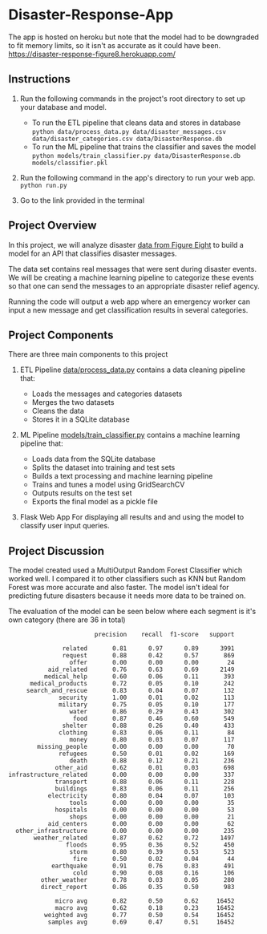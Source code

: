 # Disaster-Response-App

The app is hosted on heroku but note that the model had to be downgraded to fit memory limits, so it isn't as accurate as it could have been.
https://disaster-response-figure8.herokuapp.com/

## Instructions
1. Run the following commands in the project's root directory to set up your database and model.
    - To run the ETL pipeline that cleans data and stores in database
  `python data/process_data.py data/disaster_messages.csv data/disaster_categories.csv data/DisasterResponse.db`
    - To run the ML pipeline that trains the classifier and saves the model
        `python models/train_classifier.py data/DisasterResponse.db models/classifier.pkl`
2. Run the following command in the app's directory to run your web app.
    `python run.py`

3. Go to the link provided in the terminal


## Project Overview
In this project, we will analyze disaster [data from Figure Eight](https://appen.com/datasets/combined-disaster-response-data/) to build a model for an API that classifies disaster messages.

The data set contains real messages that were sent during disaster events. 
We will be creating a machine learning pipeline to categorize these events so that one can send the messages to an appropriate disaster relief agency.

Running the code will output a web app where an emergency worker can input a new message and get classification results in several categories.

## Project Components
There are three main components to this project 
1. ETL Pipeline
[data/process_data.py](https://github.com/michaelarman/Disaster-Response-App/blob/master/data/process_data.py) contains a data cleaning pipeline that:
    - Loads the messages and categories datasets
    - Merges the two datasets
    - Cleans the data
    - Stores it in a SQLite database

2. ML Pipeline
[models/train_classifier.py](https://github.com/michaelarman/Disaster-Response-App/blob/master/models/train_classifier.py) contains a machine learning pipeline that:

    - Loads data from the SQLite database
    - Splits the dataset into training and test sets
    - Builds a text processing and machine learning pipeline
    - Trains and tunes a model using GridSearchCV
    - Outputs results on the test set
    - Exports the final model as a pickle file
    
3. Flask Web App
For displaying all results and and using the model to classify user input queries.

## Project Discussion
The model created used a MultiOutput Random Forest Classifier which worked well. I compared it to other classifiers such as KNN but Random Forest was more accurate and also faster.
The model isn't ideal for predicting future disasters because it needs more data to be trained on.

The evaluation of the model can be seen below where each segment is it's own category (there are 36 in total)
```                       
                        precision    recall  f1-score   support

               related       0.81      0.97      0.89      3991
               request       0.88      0.42      0.57       869
                 offer       0.00      0.00      0.00        24
           aid_related       0.76      0.63      0.69      2149
          medical_help       0.60      0.06      0.11       393
      medical_products       0.72      0.05      0.10       242
     search_and_rescue       0.83      0.04      0.07       132
              security       1.00      0.01      0.02       113
              military       0.75      0.05      0.10       177
                 water       0.86      0.29      0.43       302
                  food       0.87      0.46      0.60       549
               shelter       0.88      0.26      0.40       433
              clothing       0.83      0.06      0.11        84
                 money       0.80      0.03      0.07       117
        missing_people       0.00      0.00      0.00        70
              refugees       0.50      0.01      0.02       169
                 death       0.88      0.12      0.21       236
             other_aid       0.62      0.01      0.03       698
infrastructure_related       0.00      0.00      0.00       337
             transport       0.88      0.06      0.11       228
             buildings       0.83      0.06      0.11       256
           electricity       0.80      0.04      0.07       103
                 tools       0.00      0.00      0.00        35
             hospitals       0.00      0.00      0.00        53
                 shops       0.00      0.00      0.00        21
           aid_centers       0.00      0.00      0.00        62
  other_infrastructure       0.00      0.00      0.00       235
       weather_related       0.87      0.62      0.72      1497
                floods       0.95      0.36      0.52       450
                 storm       0.80      0.39      0.53       523
                  fire       0.50      0.02      0.04        44
            earthquake       0.91      0.76      0.83       491
                  cold       0.90      0.08      0.16       106
         other_weather       0.78      0.03      0.05       280
         direct_report       0.86      0.35      0.50       983

             micro avg       0.82      0.50      0.62     16452
             macro avg       0.62      0.18      0.23     16452
          weighted avg       0.77      0.50      0.54     16452
           samples avg       0.69      0.47      0.51     16452
```
